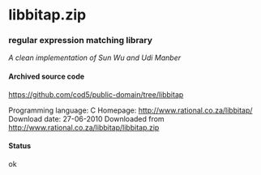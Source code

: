 # libbitap.zip #

### regular expression matching library ###

*A clean implementation of Sun Wu and Udi Manber*

#### Archived source code ####
https://github.com/cod5/public-domain/tree/libbitap

Programming language: C
Homepage: http://www.rational.co.za/libbitap/
Download date: 27-06-2010
Downloaded from http://www.rational.co.za/libbitap/libbitap.zip

#### Status ####
ok


